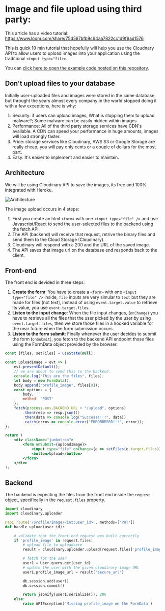 # Image and file upload using third party:

This article has a video tutorial: https://www.loom.com/share/75d597bfb9c64aa7822cc1d9f9ad1576

This is quick 10 min tutorial that hopefully will help you use the Cloudnary API to allow users to upload images into your application using the traditional `<input type="file>`.

You can [click here to open the example code hosted on this repository](https://github.com/4GeeksAcademy/react-flask-hello/tree/example/cloudinary_image_upload).

## Don't upload files to your database

Initially user-uploaded files and images were stored in the same database, but throught the years almost every company in the world stopped doing it with a few exceptions, here is why:

1. Security: if users can upload images, What is stopping them to upload malware?; Some malware can be easily hidden within images.
2. Performance: All of the third party storage services have CDN's available. A CDN can speed your performance in huge amounts, images will load strongly faster.
3. Price: storage services like Cloudinary, AWS S3 or Google Storage are really cheap, you will pay only cents or a couple of dollars for the most part.
4. Easy: It's easier to implement and easier to maintain.

## Architecture

We will be using Cloudinary API to save the images, its free and 100% integrated with Heroku.

![Architecture](https://github.com/4GeeksAcademy/react-flask-hello/blob/master/docs/assets/diagram.png?raw=true)

The image upload occurs in 4 steps:
1. First you create an html `<form>` with one `<input type="file" />` and use Javascript/React to send the user-selected files to the backend using the fetch API.
2. The API (backend) will receive that request, retrive the binary files and send them to the Cloud Storage (Cloudinary).
3. Cloudinary will respond with a 200 and the URL of the saved image.
4. The API saves that image url on the database end responds back to the client.

## Front-end

The front end is devided in three steps:

1. **Create the form**: You have to create a `<form>` with one `<input type="file" />` inside, `file` inputs are very simular to `text` but they are made for files (not text), instead of using `event.target.value` to retrieve its value, you use `event.target.files`.
2. **Listen to the input change**: When the file input changes, (`onChange`) you have to retrieve all the files that the user picked by the user by using `event.target.files`, then we store those files in a hooked variable for the near future when the form submission occurs.
3. **Listen to the form submit**: Finally whenever the user decides to submit the form (`onSubmit`), you fetch to the backend API endpoint those files using the FormData object provided by the browser.

```jsx
const [files, setFiles] = useState(null);

const uploadImage = evt => {
    evt.preventDefault();
    // we are about to send this to the backend.
    console.log("This are the files", files);
    let body = new FormData();
    body.append("profile_image", files[0]);
    const options = {
        body,
        method: "POST"
    };
    fetch(process.env.BACKEND_URL + "/upload", options)
        .then(resp => resp.json())
        .then(data => console.log("Success!!!!", data))
        .catch(erros => console.error("ERRORRRRRR!!!", error));
};

return (
    <div className="jumbotron">
        <form onSubmit={uploadImage}>
            <input type="file" onChange={e => setFiles(e.target.files)} />
            <button>Upload</button>
        </form>
    </div>
);
```

## Backend

The backend is expecting the files from the front end inside the `request` object, specifically in the `request.files` property.

```python
import cloudinary
import cloudinary.uploader

@api.route('/profile/image/<int:user_id>', methods=['PUT'])
def handle_upload(user_id):

    # validate that the front-end request was built correctly
    if 'profile_image' in request.files:
        # upload file to uploadcare
        result = cloudinary.uploader.upload(request.files['profile_image'])

        # fetch for the user
        user1 = User.query.get(user_id)
        # update the user with the given cloudinary image URL
        user1.profile_image_url = result['secure_url']

        db.session.add(user1)
        db.session.commit()

        return jsonify(user1.serialize()), 200
    else:
        raise APIException('Missing profile_image on the FormData')
```

